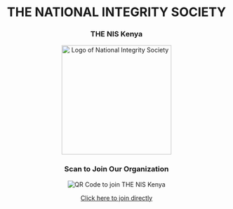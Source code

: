 <div align="center">

# THE NATIONAL INTEGRITY SOCIETY

### THE NIS Kenya

<img src="https://democracyinafrica.org/wp-content/uploads/2024/07/Designer.jpeg" alt="Logo of National Integrity Society" width="250"/>

### Scan to Join Our Organization

<div id="qrcode">
    <img src="https://api.qrserver.com/v1/create-qr-code/?size=200x200&data=https://github.com/THE-NIS-KENYA" alt="QR Code to join THE NIS Kenya"/>
</div>

[Click here to join directly](https://github.com/THE-NIS-KENYA)

</div>
